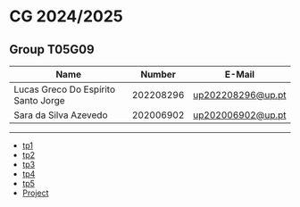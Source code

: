 # CG 2024/2025

## Group T05G09
| Name             | Number    | E-Mail             |
| ---------------- | --------- | ------------------ |
| Lucas Greco Do Espírito Santo Jorge         | 202208296 | up202208296@up.pt               |
| Sara da Silva Azevedo        | 202006902 | up202006902@up.pt                |

----

  - [tp1](tp1/README.md)
  - [tp2](tp2/README.md)
  - [tp3](tp3/README.md)
  - [tp4](tp4/README.md)
  - [tp5](tp5/README.md)
  - [Project](proj/README.md)